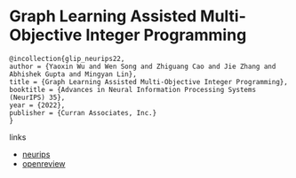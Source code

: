 # Graph Learning Assisted Multi-Objective Integer Programming

```
@incollection{glip_neurips22,
author = {Yaoxin Wu and Wen Song and Zhiguang Cao and Jie Zhang and Abhishek Gupta and Mingyan Lin},
title = {Graph Learning Assisted Multi-Objective Integer Programming},
booktitle = {Advances in Neural Information Processing Systems (NeurIPS) 35},
year = {2022},
publisher = {Curran Associates, Inc.}
}
```

links
- [neurips](https://nips.cc/Conferences/2022/Schedule?showEvent=53308)
- [openreview](https://openreview.net/forum?id=d9usspxbWmk)
